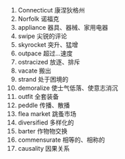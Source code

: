 1. Connecticut   康涅狄格州
2. Norfolk  诺福克
4. appliance 器具、器械、家用电器
5. swipe  尖锐的评论
6. skyrocket  突升、猛增
7. outpace  超过...速度
8. ostracized  放逐、排斥
9. vacate   搬出
10. strand  处于困境的
11. demoralize  使士气低落、使意志消沉
12. outfit  全套装备
13. peddle  传播、散播
14. flea market  跳蚤市场
15. diversified  多样化的
16. barter  作物物交换
17. commensurate  相等的、相称的
18. causality  因果关系